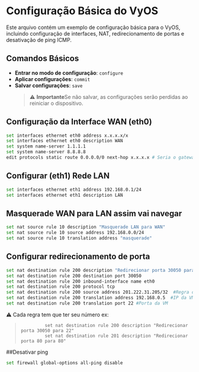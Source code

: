 # Configuração Básica do VyOS

 Este arquivo contém um exemplo de configuração básica para o VyOS, incluindo configuração de interfaces, NAT, redirecionamento de portas e desativação de ping ICMP. 
## Comandos Básicos 
- **Entrar no modo de configuração**: `configure` 
- **Aplicar configurações**: `commit` 
- **Salvar configurações**: `save`
  > ⚠️ **Importante**Se não salvar, as configurações serão perdidas ao reiniciar o dispositivo.

## Configuração da Interface WAN (eth0)
```bash
set interfaces ethernet eth0 address x.x.x.x/x
set interfaces ethernet eth0 description WAN
set system name-server 1.1.1.1
set system name-server 8.8.8.8
edit protocols static route 0.0.0.0/0 next-hop x.x.x.x # Seria o gateway, que normalmente é informado pelo provedor de serviços de internet, sendo o mesmo responsável por fornecer o endereço IP.
```
## Configurar (eth1) Rede LAN
```bash
set interfaces ethernet eth1 address 192.168.0.1/24
set interfaces ethernet eth1 description LAN
```
## Masquerade WAN para LAN assim vai navegar
```bash
set nat source rule 10 description "Masquerade LAN para WAN"
set nat source rule 10 source address 192.168.0.0/24
set nat source rule 10 translation address "masquerade"
```
## Configurar redirecionamento de porta 
```bash
set nat destination rule 200 description "Redirecionar porta 30050 para 22"
set nat destination rule 200 destination port 30050
set nat destination rule 200 inbound-interface name eth0
set nat destination rule 200 protocol tcp
set nat destination rule 200 source address 201.222.31.205/32  #Regra opcional, só este ip externo que vai ter acesso a esta porta.
set nat destination rule 200 translation address 192.168.0.5  #IP da VM de destino
set nat destination rule 200 translation port 22 #Porta da VM
```
⚠️ Cada regra tem que ter seu número ex:
>              set nat destination rule 200 description "Redirecionar porta 30050 para 22"
>              set nat destination rule 201 description "Redirecionar porta 80 para 80"
##Desativar ping 
```bash
set firewall global-options all-ping disable
```
